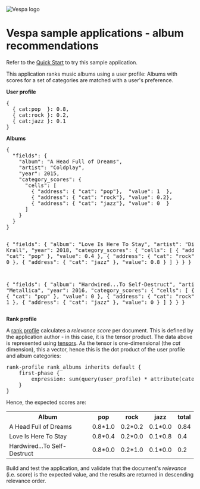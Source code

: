 <!-- Copyright Yahoo. Licensed under the terms of the Apache 2.0 license. See LICENSE in the project root. -->

![Vespa logo](https://vespa.ai/assets/vespa-logo-color.png)

# Vespa sample applications - album recommendations

Refer to the [Quick Start](https://cloud.vespa.ai/en/getting-started) to try this sample application.

<p>
This application ranks music albums using a user profile:
Albums with scores for a set of categories are matched with a user's preference.
</p>

<p>
<strong>User profile</strong>
<pre>
{
  { cat:pop  }: 0.8,
  { cat:rock }: 0.2,
  { cat:jazz }: 0.1
}
</pre>
<strong>Albums</strong>
<pre>
{
  "fields": {
    "album": "A Head Full of Dreams",
    "artist": "Coldplay",
    "year": 2015,
    "category_scores": {
      "cells": [
        { "address": { "cat": "pop"},  "value": 1  },
        { "address": { "cat": "rock"}, "value": 0.2},
        { "address": { "cat": "jazz"}, "value": 0  }
      ]
    }
  }
}

{
  "fields": {
    "album": "Love Is Here To Stay",
    "artist": "Diana Krall",
    "year": 2018,
    "category_scores": {
      "cells": [
        { "address": { "cat": "pop" },  "value": 0.4 },
        { "address": { "cat": "rock" }, "value": 0   },
        { "address": { "cat": "jazz" }, "value": 0.8 }
      ]
    }
  }
}

{
  "fields": {
    "album": "Hardwired...To Self-Destruct",
    "artist": "Metallica",
    "year": 2016,
    "category_scores": {
      "cells": [
        { "address": { "cat": "pop" },  "value": 0 },
        { "address": { "cat": "rock" }, "value": 1 },
        { "address": { "cat": "jazz" }, "value": 0 }
      ]
    }
  }
}
</pre>
<strong>Rank profile</strong>
</p><p>
A <a href="https://docs.vespa.ai/en/ranking.html">rank profile</a>
calculates a <em>relevance score</em> per document.
This is defined by the application author - in this case, it is the tensor product.
The data above is represented using <a href="https://docs.vespa.ai/en/tensor-user-guide.html">tensors</a>.
As the tensor is one-dimensional (the <em>cat</em> dimension), this a vector,
hence this is the dot product of the user profile and album categories:
<pre>
rank-profile rank_albums inherits default {
    first-phase {
        expression: sum(query(user_profile) * attribute(category_scores))
    }
}
</pre>
Hence, the expected scores are:
<table class="table">
<tr><th>Album</th>                                   <th>pop</th>     <th>rock</th>    <th>jazz</th>      <th>total</th></tr>
<tr><td>A Head Full of Dreams</td>         <td>0.8*1.0</td><td>0.2*0.2</td><td>0.1*0.0</td><td>0.84</td></tr>
<tr><td>Love Is Here To Stay</td>            <td>0.8*0.4</td><td>0.2*0.0</td><td>0.1*0.8</td><td>0.4</td></tr>
<tr><td>Hardwired...To Self-Destruct</td><td>0.8*0.0</td><td>0.2*1.0</td><td>0.1*0.0</td><td>0.2</td></tr>
</table>
Build and test the application, and validate that the document's <em>relevance</em> (i.e. score) is the expected value,
and the results are returned in descending relevance order.
</p>
